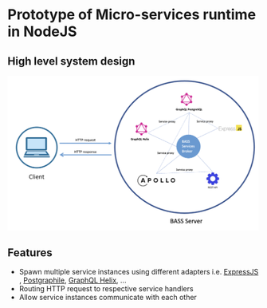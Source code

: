 # Prototype of Micro-services runtime in NodeJS

## High level system design
![System design](docs/system-design.png?raw=true "System Design")

## Features
- Spawn multiple service instances using different adapters i.e. [ExpressJS](https://expressjs.com)
, [Postgraphile](https://www.graphile.org/postgraphile/), [GraphQL Helix](https://www.graphql-helix.com), ...
- Routing HTTP request to respective service handlers
- Allow service instances communicate with each other
